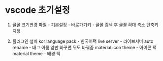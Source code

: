 

# vscode 초기설정
1. 글꼴 크기변경
파일 - 기본설정 - 바로가기키 - 글꼴 검색 후 글꼴 확대 축소 단축키 지정

2. 플러그인 설치
kor language pack - 한국어팩
live server - 라이브서버
auto rename - 태그 이름 앞만 바꾸면 뒤도 바꿔줌
material icon theme - 아이콘 팩
material theme - 배경 팩
